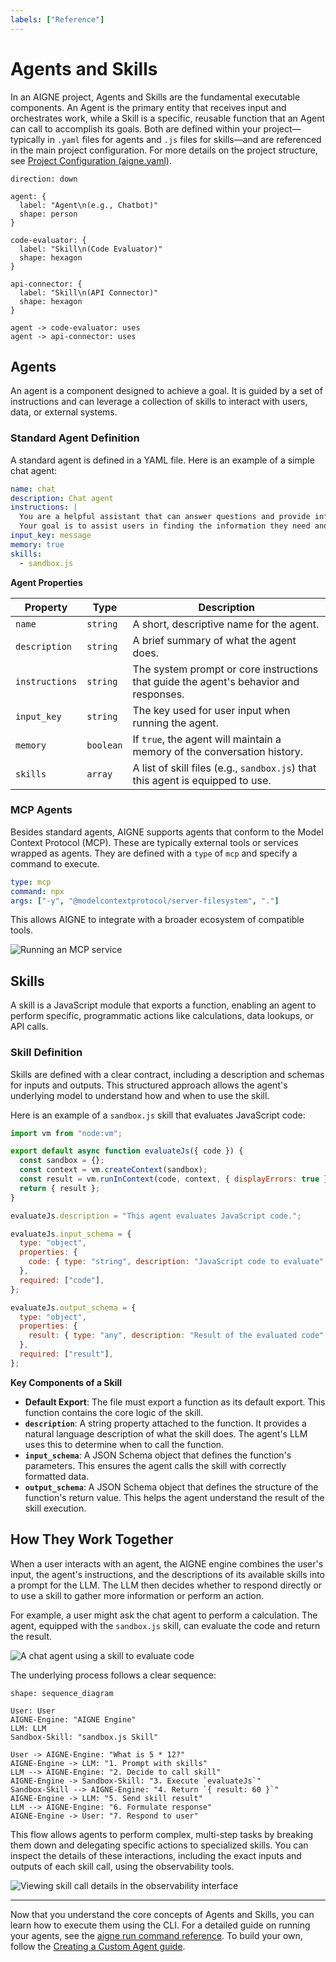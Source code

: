 ```yaml
---
labels: ["Reference"]
---
```


# Agents and Skills

In an AIGNE project, Agents and Skills are the fundamental executable components. An Agent is the primary entity that receives input and orchestrates work, while a Skill is a specific, reusable function that an Agent can call to accomplish its goals. Both are defined within your project—typically in `.yaml` files for agents and `.js` files for skills—and are referenced in the main project configuration. For more details on the project structure, see [Project Configuration (aigne.yaml)](./core-concepts-project-configuration.md).

```d2
direction: down

agent: {
  label: "Agent\n(e.g., Chatbot)"
  shape: person
}

code-evaluator: {
  label: "Skill\n(Code Evaluator)"
  shape: hexagon
}

api-connector: {
  label: "Skill\n(API Connector)"
  shape: hexagon
}

agent -> code-evaluator: uses
agent -> api-connector: uses
```

## Agents

An agent is a component designed to achieve a goal. It is guided by a set of instructions and can leverage a collection of skills to interact with users, data, or external systems.

### Standard Agent Definition

A standard agent is defined in a YAML file. Here is an example of a simple chat agent:

```yaml
name: chat
description: Chat agent
instructions: |
  You are a helpful assistant that can answer questions and provide information on a wide range of topics.
  Your goal is to assist users in finding the information they need and to engage in friendly conversation.
input_key: message
memory: true
skills:
  - sandbox.js
```

**Agent Properties**

| Property       | Type      | Description                                                                                             |
|----------------|-----------|---------------------------------------------------------------------------------------------------------|
| `name`         | `string`  | A short, descriptive name for the agent.                                                                |
| `description`  | `string`  | A brief summary of what the agent does.                                                                 |
| `instructions` | `string`  | The system prompt or core instructions that guide the agent's behavior and responses.                   |
| `input_key`    | `string`  | The key used for user input when running the agent.                                                     |
| `memory`       | `boolean` | If `true`, the agent will maintain a memory of the conversation history.                                  |
| `skills`       | `array`   | A list of skill files (e.g., `sandbox.js`) that this agent is equipped to use.                          |

### MCP Agents

Besides standard agents, AIGNE supports agents that conform to the Model Context Protocol (MCP). These are typically external tools or services wrapped as agents. They are defined with a `type` of `mcp` and specify a command to execute.

```yaml
type: mcp
command: npx
args: ["-y", "@modelcontextprotocol/server-filesystem", "."]
```

This allows AIGNE to integrate with a broader ecosystem of compatible tools.

![Running an MCP service](../assets/run-mcp-service.png)

## Skills

A skill is a JavaScript module that exports a function, enabling an agent to perform specific, programmatic actions like calculations, data lookups, or API calls.

### Skill Definition

Skills are defined with a clear contract, including a description and schemas for inputs and outputs. This structured approach allows the agent's underlying model to understand how and when to use the skill.

Here is an example of a `sandbox.js` skill that evaluates JavaScript code:

```javascript
import vm from "node:vm";

export default async function evaluateJs({ code }) {
  const sandbox = {};
  const context = vm.createContext(sandbox);
  const result = vm.runInContext(code, context, { displayErrors: true });
  return { result };
}

evaluateJs.description = "This agent evaluates JavaScript code.";

evaluateJs.input_schema = {
  type: "object",
  properties: {
    code: { type: "string", description: "JavaScript code to evaluate" },
  },
  required: ["code"],
};

evaluateJs.output_schema = {
  type: "object",
  properties: {
    result: { type: "any", description: "Result of the evaluated code" },
  },
  required: ["result"],
};
```

**Key Components of a Skill**

*   **Default Export**: The file must export a function as its default export. This function contains the core logic of the skill.
*   **`description`**: A string property attached to the function. It provides a natural language description of what the skill does. The agent's LLM uses this to determine when to call the function.
*   **`input_schema`**: A JSON Schema object that defines the function's parameters. This ensures the agent calls the skill with correctly formatted data.
*   **`output_schema`**: A JSON Schema object that defines the structure of the function's return value. This helps the agent understand the result of the skill execution.

## How They Work Together

When a user interacts with an agent, the AIGNE engine combines the user's input, the agent's instructions, and the descriptions of its available skills into a prompt for the LLM. The LLM then decides whether to respond directly or to use a skill to gather more information or perform an action.

For example, a user might ask the chat agent to perform a calculation. The agent, equipped with the `sandbox.js` skill, can evaluate the code and return the result.

![A chat agent using a skill to evaluate code](../assets/run/run-default-template-project-in-chat-mode.png)

The underlying process follows a clear sequence:

```d2
shape: sequence_diagram

User: User
AIGNE-Engine: "AIGNE Engine"
LLM: LLM
Sandbox-Skill: "sandbox.js Skill"

User -> AIGNE-Engine: "What is 5 * 12?"
AIGNE-Engine -> LLM: "1. Prompt with skills"
LLM --> AIGNE-Engine: "2. Decide to call skill"
AIGNE-Engine -> Sandbox-Skill: "3. Execute `evaluateJs`"
Sandbox-Skill --> AIGNE-Engine: "4. Return `{ result: 60 }`"
AIGNE-Engine -> LLM: "5. Send skill result"
LLM --> AIGNE-Engine: "6. Formulate response"
AIGNE-Engine -> User: "7. Respond to user"
```

This flow allows agents to perform complex, multi-step tasks by breaking them down and delegating specific actions to specialized skills. You can inspect the details of these interactions, including the exact inputs and outputs of each skill call, using the observability tools.

![Viewing skill call details in the observability interface](../assets/observe/observe-view-call-details.png)

---

Now that you understand the core concepts of Agents and Skills, you can learn how to execute them using the CLI. For a detailed guide on running your agents, see the [aigne run command reference](./command-reference-run.md). To build your own, follow the [Creating a Custom Agent guide](./guides-creating-a-custom-agent.md).